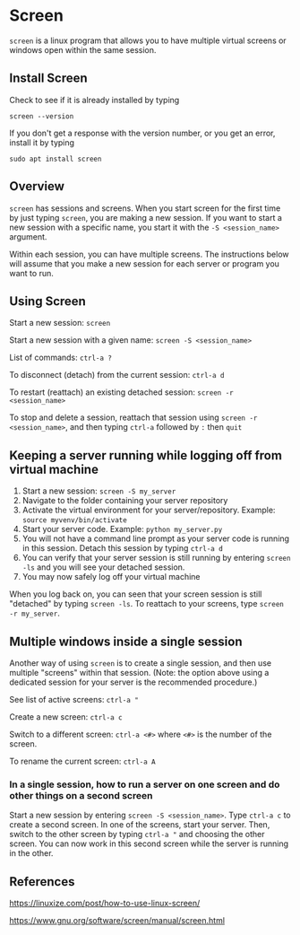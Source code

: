 # Screen

`screen` is a linux program that allows you to have multiple virtual screens or 
windows open within the same session.

## Install Screen
Check to see if it is already installed by typing
```
screen --version
```

If you don't get a response with the version number, or you get an error,
install it by typing
```
sudo apt install screen
```

## Overview
`screen` has sessions and screens.  When you start screen for the first time
by just typing `screen`, you are making a new session.  If you want to
start a new session with a specific name, you start it with the 
`-S <session_name>` argument.

Within each session, you can have multiple screens.  The instructions below
will assume that you make a new session for each server or program you want
to run.

## Using Screen
Start a new session:  `screen`

Start a new session with a given name:  `screen -S <session_name>`

List of commands:  `ctrl-a ?`

To disconnect (detach) from the current session:  `ctrl-a d`  

To restart (reattach) an existing detached session:  `screen -r <session_name>`

To stop and delete a session, reattach that session using
`screen -r <session_name>`, and then typing `ctrl-a` followed by `:` then 
`quit`


## Keeping a server running while logging off from virtual machine
1. Start a new session:  `screen -S my_server`
2. Navigate to the folder containing your server repository
3. Activate the virtual environment for your server/repository.  Example:
   `source myvenv/bin/activate`
4. Start your server code.  Example:  `python my_server.py`
5. You will not have a command line prompt as your server code is running in
   this session.  Detach this session by typing `ctrl-a d`
6. You can verify that your server session is still running by entering
   `screen -ls` and you will see your detached session.
7. You may now safely log off your virtual machine

When you log back on, you can seen that your screen session is still 
"detached" by typing `screen -ls`.  To reattach to your screens, 
type `screen -r my_server`.

## Multiple windows inside a single session
Another way of using `screen` is to create a single session, and then use
multiple "screens" within that session.  (Note: the option above using
a dedicated session for your server is the recommended procedure.)

See list of active screens:  `ctrl-a "`

Create a new screen:  `ctrl-a c`

Switch to a different screen:  `ctrl-a <#>` where `<#>` is the number of the
screen.

To rename the current screen:  `ctrl-a A`

### In a single session, how to run a server on one screen and do other things on a second screen
Start a new session by entering `screen -S <session_name>`.  Type `ctrl-a c` 
to create a second screen.  In one
of the screens, start your server.  Then, switch to the other screen by
typing `ctrl-a "` and choosing the other screen.  You can now work in this
second screen while the server is running in the other.



## References
<https://linuxize.com/post/how-to-use-linux-screen/>

<https://www.gnu.org/software/screen/manual/screen.html>
